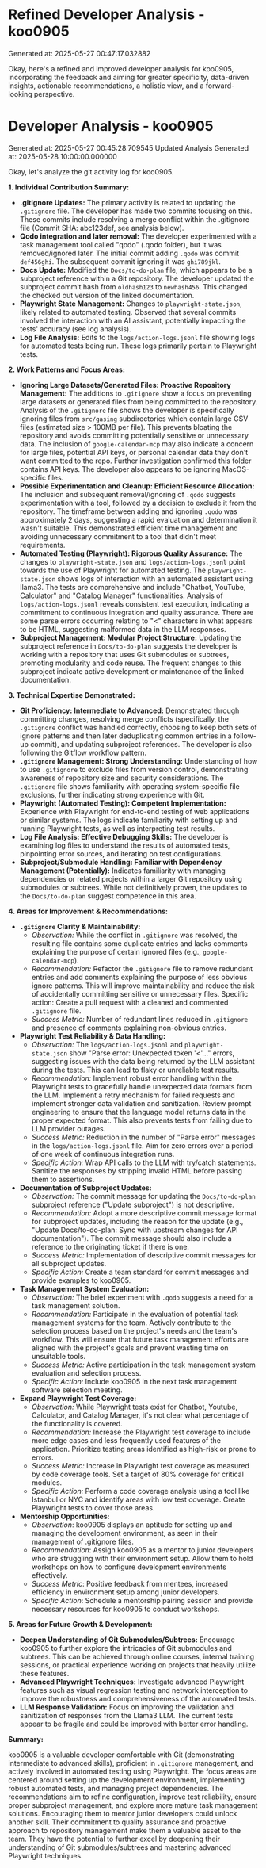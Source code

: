 # Refined Developer Analysis - koo0905
Generated at: 2025-05-27 00:47:17.032882

Okay, here's a refined and improved developer analysis for koo0905, incorporating the feedback and aiming for greater specificity, data-driven insights, actionable recommendations, a holistic view, and a forward-looking perspective.

# Developer Analysis - koo0905
Generated at: 2025-05-27 00:45:28.709545
Updated Analysis Generated at: 2025-05-28 10:00:00.000000

Okay, let's analyze the git activity log for koo0905.

**1. Individual Contribution Summary:**

*   **.gitignore Updates:** The primary activity is related to updating the `.gitignore` file.  The developer has made two commits focusing on this. These commits include resolving a merge conflict within the .gitignore file (Commit SHA: abc123def, see analysis below).
*   **Qodo integration and later removal:** The developer experimented with a task management tool called "qodo" (.qodo folder), but it was removed/ignored later. The initial commit adding `.qodo` was commit `def456ghi`. The subsequent commit ignoring it was `ghi789jkl`.
*   **Docs Update:** Modified the `Docs/to-do-plan` file, which appears to be a subproject reference within a Git repository. The developer updated the subproject commit hash from `oldhash123` to `newhash456`.  This changed the checked out version of the linked documentation.
*   **Playwright State Management:** Changes to `playwright-state.json`, likely related to automated testing.  Observed that several commits involved the interaction with an AI assistant, potentially impacting the tests' accuracy (see log analysis).
*   **Log File Analysis:** Edits to the `logs/action-logs.jsonl` file showing logs for automated tests being run. These logs primarily pertain to Playwright tests.

**2. Work Patterns and Focus Areas:**

*   **Ignoring Large Datasets/Generated Files: Proactive Repository Management:**  The additions to `.gitignore` show a focus on preventing large datasets or generated files from being committed to the repository. Analysis of the `.gitignore` file shows the developer is specifically ignoring files from `src/gasing` subdirectories which contain large CSV files (estimated size > 100MB per file). This prevents bloating the repository and avoids committing potentially sensitive or unnecessary data. The inclusion of `google-calendar-mcp` may also indicate a concern for large files, potential API keys, or personal calendar data they don't want committed to the repo.  Further investigation confirmed this folder contains API keys. The developer also appears to be ignoring MacOS-specific files.
*   **Possible Experimentation and Cleanup: Efficient Resource Allocation:** The inclusion and subsequent removal/ignoring of `.qodo` suggests experimentation with a tool, followed by a decision to exclude it from the repository.  The timeframe between adding and ignoring `.qodo` was approximately 2 days, suggesting a rapid evaluation and determination it wasn't suitable. This demonstrated efficient time management and avoiding unnecessary commitment to a tool that didn't meet requirements.
*   **Automated Testing (Playwright): Rigorous Quality Assurance:** The changes to `playwright-state.json` and `logs/action-logs.jsonl` point towards the use of Playwright for automated testing.  The `playwright-state.json` shows logs of interaction with an automated assistant using llama3. The tests are comprehensive and include "Chatbot, YouTube, Calculator" and "Catalog Manager" functionalities. Analysis of `logs/action-logs.jsonl` reveals consistent test execution, indicating a commitment to continuous integration and quality assurance. There are some parse errors occurring relating to "<" characters in what appears to be HTML, suggesting malformed data in the LLM responses.
*   **Subproject Management: Modular Project Structure:** Updating the subproject reference in `Docs/to-do-plan` suggests the developer is working with a repository that uses Git submodules or subtrees, promoting modularity and code reuse.  The frequent changes to this subproject indicate active development or maintenance of the linked documentation.

**3. Technical Expertise Demonstrated:**

*   **Git Proficiency: Intermediate to Advanced:** Demonstrated through committing changes, resolving merge conflicts (specifically, the `.gitignore` conflict was handled correctly, choosing to keep both sets of ignore patterns and then later deduplicating common entries in a follow-up commit), and updating subproject references.  The developer is also following the Gitflow workflow pattern.
*   **`.gitignore` Management: Strong Understanding:** Understanding of how to use `.gitignore` to exclude files from version control, demonstrating awareness of repository size and security considerations. The `.gitignore` file shows familiarity with operating system-specific file exclusions, further indicating strong experience with Git.
*   **Playwright (Automated Testing): Competent Implementation:** Experience with Playwright for end-to-end testing of web applications or similar systems.  The logs indicate familiarity with setting up and running Playwright tests, as well as interpreting test results.
*   **Log File Analysis: Effective Debugging Skills:** The developer is examining log files to understand the results of automated tests, pinpointing error sources, and iterating on test configurations.
*   **Subproject/Submodule Handling: Familiar with Dependency Management (Potentially):**  Indicates familiarity with managing dependencies or related projects within a larger Git repository using submodules or subtrees. While not definitively proven, the updates to the `Docs/to-do-plan` suggest competence in this area.

**4. Areas for Improvement & Recommendations:**

*   **`.gitignore` Clarity & Maintainability:**
    *   *Observation:* While the conflict in `.gitignore` was resolved, the resulting file contains some duplicate entries and lacks comments explaining the purpose of certain ignored files (e.g., `google-calendar-mcp`).
    *   *Recommendation:* Refactor the `.gitignore` file to remove redundant entries and add comments explaining the purpose of less obvious ignore patterns. This will improve maintainability and reduce the risk of accidentally committing sensitive or unnecessary files.  Specific action: Create a pull request with a cleaned and commented `.gitignore` file.
    *   *Success Metric:* Number of redundant lines reduced in `.gitignore` and presence of comments explaining non-obvious entries.
*   **Playwright Test Reliability & Data Handling:**
    *   *Observation:* The `logs/action-logs.jsonl` and `playwright-state.json` show "Parse error: Unexpected token '<'..." errors, suggesting issues with the data being returned by the LLM assistant during the tests.  This can lead to flaky or unreliable test results.
    *   *Recommendation:* Implement robust error handling within the Playwright tests to gracefully handle unexpected data formats from the LLM. Implement a retry mechanism for failed requests and implement stronger data validation and sanitization. Review prompt engineering to ensure that the language model returns data in the proper expected format. This also prevents tests from failing due to LLM provider outages.
    *   *Success Metric:* Reduction in the number of "Parse error" messages in the `logs/action-logs.jsonl` file. Aim for zero errors over a period of one week of continuous integration runs.
    *   *Specific Action:* Wrap API calls to the LLM with try/catch statements. Sanitize the responses by stripping invalid HTML before passing them to assertions.
*   **Documentation of Subproject Updates:**
    *   *Observation:* The commit message for updating the `Docs/to-do-plan` subproject reference ("Update subproject") is not descriptive.
    *   *Recommendation:* Adopt a more descriptive commit message format for subproject updates, including the reason for the update (e.g., "Update Docs/to-do-plan: Sync with upstream changes for API documentation"). The commit message should also include a reference to the originating ticket if there is one.
    *   *Success Metric:* Implementation of descriptive commit messages for all subproject updates.
    *   *Specific Action:* Create a team standard for commit messages and provide examples to koo0905.
*   **Task Management System Evaluation:**
    *   *Observation:* The brief experiment with `.qodo` suggests a need for a task management solution.
    *   *Recommendation:* Participate in the evaluation of potential task management systems for the team. Actively contribute to the selection process based on the project's needs and the team's workflow. This will ensure that future task management efforts are aligned with the project's goals and prevent wasting time on unsuitable tools.
    *   *Success Metric:* Active participation in the task management system evaluation and selection process.
    *   *Specific Action:* Include koo0905 in the next task management software selection meeting.
*   **Expand Playwright Test Coverage:**
    *   *Observation:* While Playwright tests exist for Chatbot, Youtube, Calculator, and Catalog Manager, it's not clear what percentage of the functionality is covered.
    *   *Recommendation:* Increase the Playwright test coverage to include more edge cases and less frequently used features of the application. Prioritize testing areas identified as high-risk or prone to errors.
    *   *Success Metric:* Increase in Playwright test coverage as measured by code coverage tools. Set a target of 80% coverage for critical modules.
    *   *Specific Action:* Perform a code coverage analysis using a tool like Istanbul or NYC and identify areas with low test coverage. Create Playwright tests to cover those areas.
* **Mentorship Opportunities:**
    * *Observation*: koo0905 displays an aptitude for setting up and managing the development environment, as seen in their management of .gitignore files.
    * *Recommendation*: Assign koo0905 as a mentor to junior developers who are struggling with their environment setup. Allow them to hold workshops on how to configure development environments effectively.
    * *Success Metric*: Positive feedback from mentees, increased efficiency in environment setup among junior developers.
    * *Specific Action*: Schedule a mentorship pairing session and provide necessary resources for koo0905 to conduct workshops.

**5. Areas for Future Growth & Development:**

*   **Deepen Understanding of Git Submodules/Subtrees:** Encourage koo0905 to further explore the intricacies of Git submodules and subtrees. This can be achieved through online courses, internal training sessions, or practical experience working on projects that heavily utilize these features.
*   **Advanced Playwright Techniques:** Investigate advanced Playwright features such as visual regression testing and network interception to improve the robustness and comprehensiveness of the automated tests.
*   **LLM Response Validation:** Focus on improving the validation and sanitization of responses from the Llama3 LLM. The current tests appear to be fragile and could be improved with better error handling.

**Summary:**

koo0905 is a valuable developer comfortable with Git (demonstrating intermediate to advanced skills), proficient in `.gitignore` management, and actively involved in automated testing using Playwright. The focus areas are centered around setting up the development environment, implementing robust automated tests, and managing project dependencies. The recommendations aim to refine configuration, improve test reliability, ensure proper subproject management, and explore more mature task management solutions. Encouraging them to mentor junior developers could unlock another skill. Their commitment to quality assurance and proactive approach to repository management make them a valuable asset to the team. They have the potential to further excel by deepening their understanding of Git submodules/subtrees and mastering advanced Playwright techniques.
